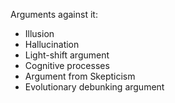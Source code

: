 

Arguments against it:

- Illusion
- Hallucination
- Light-shift argument
- Cognitive processes
- Argument from Skepticism
- Evolutionary debunking argument